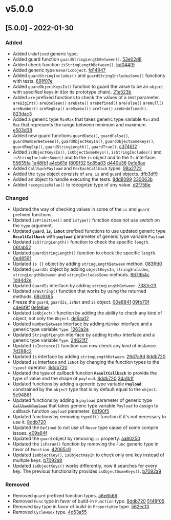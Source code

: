 # v5.0.0

## \[5.0.0] - 2022-01-30

### Added

* Added `Undefined` generic type.
* Added guard function `guardStringLengthBetween()`. [53e02d8](https://github.com/angular-package/type/commit/53e02d8fdf33ef9c2a66615be19c22eb3a606b12)
* Added check function `isStringLengthBetween()`. [5d044f9](https://github.com/angular-package/type/commit/5d044f9a8a5dce0c3e79f6858b0e29a81cf3f3d5)
* Added generic type `GenericObject`. [fd14947](https://github.com/angular-package/type/commit/fd1494735a7ddf6653919448b67984cbb341bbdc)
* Added `guardStringIncludes()` and `guardStringIncludesSome()` functions with tests. [691f07e](https://github.com/angular-package/type/commit/691f07e2cf31eb3a52923715ef091f86a181a15f)
* Added `guardObjectKeysIn()` function to guard the value to be an `object` with specified keys in it(or its prototype chain). [21e523b](https://github.com/angular-package/type/commit/21e523b3a46e3e8243276e5008de72ea9b3c3756)
* Added `are` prefixed functions to check the values of a rest parameter. `areBigInt()` `areBoolean()` `areDate()` `areDefined()` `areFalse()` `areNull()` `areNumber()` `areRegExp()` `areSymbol()` `areTrue()` `areUndefined()`. [823dac3](https://github.com/angular-package/type/commit/823dac3b62288c1016e8244fc741939bdc140d89)
* Added a generic type `MinMax` that takes generic type variable `Min` and `Max` that represents the range between minimum and maximum. [e503d38](https://github.com/angular-package/type/commit/e503d3885d560274e1f30e763e04c526a8548317)
* Added new guard functions `guardDate()`, `guardFalse()`, `guardNumberBetween()`, `guardObjectKeyIn()`, `guardObjectSomeKeys()`, `guardRegExp()`, `guardStringLength()`, `guardTrue()`. [c374612](https://github.com/angular-package/type/commit/c374612e96d14c6d23449e03535283e5e1614765)
* Added `isObjectKeysIn()`, `isObjectSomeKeys()`, `isStringIncludes()` and `isStringIncludesSome()` and to the `is` object and to the `Is` interface. [55635fa](https://github.com/angular-package/type/commit/55635fad55a8f0e14486246215cf7f22b9f1ab26) [1e48fb1](https://github.com/angular-package/type/commit/1e48fb1448b908f09cc2628063eff457d920a903) [a4cb61d](https://github.com/angular-package/type/commit/a4cb61d5b8bfd7f1ac548842d355a045266f6e7b) [f809f32](https://github.com/angular-package/type/commit/f809f32cddd2c53568d60f0af6e57b941d50fa87) [5c85a03](https://github.com/angular-package/type/commit/5c85a03a7fd34dd64a650597f48cea9968940f68) [d440e38](https://github.com/angular-package/type/commit/d440e388f6f853c01ef9aab620c206f2233bd3cf) [0efe8ae](https://github.com/angular-package/type/commit/0efe8aed83d03313921176206636bc8b0730d188)
* Added `CallbackPayload` and `ForEachCallback` types. [98a2722](https://github.com/angular-package/type/commit/98a2722ea64ccb476942b606239dd001457d7e03)
* Added the `type` object consists of `are`, `is` and `guard` objects. [dfb3df9](https://github.com/angular-package/type/commit/dfb3df9f82116cd2737031b255f0aad62e4c1fa8)
* Added an object to handle executing the tests. [8dd8099](https://github.com/angular-package/type/commit/8dd80991ba9e5950970880d8aa449c1c7a143699) [230063b](https://github.com/angular-package/type/commit/230063ba135022fdcbbb65fc3569f248f836adbf)
* Added `recognizeValue()` to recognize type of any value. [d2f756e](https://github.com/angular-package/type/commit/d2f756e1498b531836aaac08a9c01b512cdaba2c)

### Changed

* Updated the way of checking values in some of the `is` and `guard` prefixed functions.
* Updated `isPrimitive()` and `isType()` function does not use switch on the `type` argument.
* Updated **`guard`**, **`is`**, **`isNot`** prefixed functions to use updated generic type **`ResultCallback`** with **`payload`** parameter of generic type variable `Payload`.
* Updated `isStringLength()` function to check the specific `length`. [061ab52](https://github.com/angular-package/type/commit/061ab521e29b046549f169d5c7ebdd5f8f9f24b6)
* Updated `guardStringLength()` function to check the specific `length`. [0e48591](https://github.com/angular-package/type/commit/0e485914cc410509efed0bcfa40d29c456fc9b32)
* Updated `is {}` object by adding `stringLengthBetween` method. [083ffd0](https://github.com/angular-package/type/commit/083ffd06832a2381dac4755f0b206eb81d8cc25a)
* Updated `guardIs` object by adding `objectKeysIn`, `stringIncludes`, `stringLengthBetween` and `stringIncludesSome` methods. [8679b4c](https://github.com/angular-package/type/commit/8679b4c5845880a3be41d6d72dd115a7f4d99be2) [1d44d2e](https://github.com/angular-package/type/commit/1d44d2eb3f69ca372486037bad06aa2feb59419f)
* Updated `GuardIs` interface by adding `stringLengthBetween`. [7387e23](https://github.com/angular-package/type/commit/7387e2342b7c02ccf64f8cb980cd8b801e333ca9)
* Updated `areString()` function that works by using the returned methods. [68c9365](https://github.com/angular-package/type/commit/68c93656d4b3cd1c5158bc6021059929e54860ab)
* Freeze the `guard`, `guardIs`, `isNot` and `is` object. [00e8841](https://github.com/angular-package/type/commit/00e8841cc63430ee6423232ee804196fee9cbfd5) [09fb70f](https://github.com/angular-package/type/commit/09fb70f87634923dce1fd979da30a8041a7f9922) [c4e6f8f](https://github.com/angular-package/type/commit/c4e6f8f033364b24fd864b77ab62c7de70d7c265) [0efe8ae](https://github.com/angular-package/type/commit/0efe8aed83d03313921176206636bc8b0730d188)
* Updated `isObject()` function by adding the ability to check any kind of object, not only the `Object`. [de6aa12](https://github.com/angular-package/type/commit/de6aa127ec3f0821487448d784d390edc35fb289)
* Updated `NumberBetween` interface by adding `MinMax` interface and a generic type variable `Type`. [1263a2e](https://github.com/angular-package/type/commit/1263a2e92f6722dd9d025f5c5eef0e1ba652fe66)
* Updated `StringOfLength` interface by adding `MinMax` interface and a generic type variable `Type`. [24621f7](https://github.com/angular-package/type/commit/24621f7b421392226e939161989b28ae0898524f)
* Updated `isInstance()` function can now check any kind of instance. [7d288c2](https://github.com/angular-package/type/commit/7d288c2290055a164259f6e5ea336bec8938bf66)
* Updated `Is` interface by adding `stringLengthBetween`. [26d7a9d](https://github.com/angular-package/type/commit/26d7a9d2dc5fd84e5715ccea679bf2412f57c45a) [8ddb720](https://github.com/angular-package/type/commit/8ddb720a071dc97ccfdda8757f911aac1a6ec9bd)
* Updated `Is` interface and `isNot` by changing the function types to the `typeof` operator. [8ddb720](https://github.com/angular-package/type/commit/8ddb720a071dc97ccfdda8757f911aac1a6ec9bd)
* Updated the type of callback function **`ResultCallback`** to provide the type of value and the shape of `payload`. [8ddb720](https://github.com/angular-package/type/commit/8ddb720a071dc97ccfdda8757f911aac1a6ec9bd) [34a1b1f](https://github.com/angular-package/type/commit/34a1b1fc0fac8b9044d3c4da96d9dc642f388507)
* Updated functions by adding a generic type variable **`Payload`** constrained by the `object` type that is by default equal to the `object`. [5c9486f](https://github.com/angular-package/type/commit/5c9486f859a4e61476c220f228bf1cb34511e319)
* Updated functions by adding a `payload` parameter of generic type ~~`CallbackPayload`~~ that takes generic type variable `Payload` to assign to callback function `payload` parameter. [6d190f5](https://github.com/angular-package/type/commit/6d190f5ef1d425b272ca65954e5a9780f561d3c6)
* Updated functions by removing `typeOf()` function if it's not necessary to use it. [8ddb720](https://github.com/angular-package/type/commit/8ddb720a071dc97ccfdda8757f911aac1a6ec9bd)
* Updated the `Defined` to not use of `Never` type cause of some compile issues. [e09a84f](https://github.com/angular-package/type/commit/e09a84fc1ea2109c4c480743e3b749325a1d9c5f)
* Updated the `guard` object by removing `is` property. [aa80250](https://github.com/angular-package/type/commit/aa80250dec231e10dc11d14c7b86e88c2297e82b)
* Updated the `isParam()` function by removing the `Func` generic type in favor of `Function`. [42065c9](https://github.com/angular-package/type/commit/42065c9f7aa938e2d514ff9bfc9b197463a9bbda)
* Updated `isObjectKey()`, `isObjectKeyIn` to check only one key instead of multiple keys. [b7092a9](https://github.com/angular-package/type/commit/b7092a9766c5706ba2c7ba5670a96553f1ad4bd0)
* Updated `isObjectKeys()` works differently, now it searches for every key. The previous functionality provides `isObjectSomeKeys()`. [b7092a9](https://github.com/angular-package/type/commit/b7092a9766c5706ba2c7ba5670a96553f1ad4bd0)

### Removed

* Removed `guard` prefixed function types. [a8e8566](https://github.com/angular-package/type/commit/a8e856663f8c57c3c89271c1c1948ecdc96b01d1)
* Removed `Func` type in favor of build-in `Function` type. [8ddb720](https://github.com/angular-package/type/commit/8ddb720a071dc97ccfdda8757f911aac1a6ec9bd) [5148f05](https://github.com/angular-package/type/commit/5148f059722ee8979d8cf1945f80d8e65290bb0d)
* Removed `Key` type in favor of build-in `PropertyKey` type. [562ec13](https://github.com/angular-package/type/commit/562ec1396f61bb8b1c7363097a5e8b9a2e4392bc)
* Removed `CycleHook` type. [4d53a55](https://github.com/angular-package/type/commit/4d53a55a6b26d8a20678ae3dc39544e24cd3d9fa)
